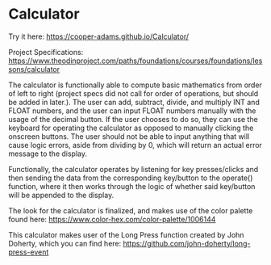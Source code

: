 # Calculator

Try it here: https://cooper-adams.github.io/Calculator/

Project Specifications: https://www.theodinproject.com/paths/foundations/courses/foundations/lessons/calculator

The calculator is functionally able to compute basic mathematics from order of left to right (project specs did not call for order of operations, but should be added in later.). The user can add, subtract, divide, and multiply INT and FLOAT numbers, and the user can input FLOAT numbers manually with the usage of the decimal button. If the user chooses to do so, they can use the keyboard for operating the calculator as opposed to manually clicking the onscreen buttons. The user should not be able to input anything that will cause logic errors, aside from dividing by 0, which will return an actual error message to the display.

Functionally, the calculator operates by listening for key presses/clicks and then sending the data from the corresponding key/button to the 
operate() function, where it then works through the logic of whether said key/button will be appended to the display.

The look for the calculator is finalized, and makes use of the color palette found here: https://www.color-hex.com/color-palette/1006144

This calculator makes user of the Long Press function created by John Doherty, which you can find here: https://github.com/john-doherty/long-press-event
